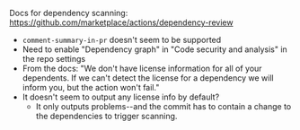 Docs for dependency scanning: https://github.com/marketplace/actions/dependency-review

* `comment-summary-in-pr` doesn't seem to be supported
* Need to enable "Dependency graph" in "Code security and analysis" in the repo settings
* From the docs: "We don't have license information for all of your dependents. If we can't detect the license for a dependency we will inform you, but the action won't fail."
* It doesn't seem to output any license info by default?
  * It only outputs problems--and the commit has to contain a change to the dependencies to trigger scanning.
